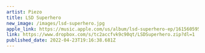 ```yaml
---
artist: Piezo
title: LSD Superhero
new_image: /images/lsd-superhero.jpg
apple_link: https://music.apple.com/us/album/lsd-superhero-ep/1615605953
link: https://www.dropbox.com/s/tc2accfvk9c90qt/LSDSuperhero.zip?dl=1
published_date: 2022-04-23T19:16:38.681Z
---
```

